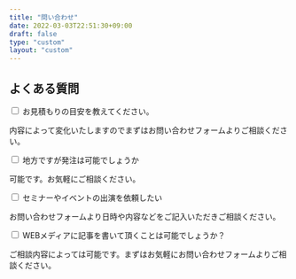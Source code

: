 ```yaml
---
title: "問い合わせ"
date: 2022-03-03T22:51:30+09:00
draft: false
type: "custom"
layout: "custom"
---
```


<section id="faq">
    <h2><span>よくある質問</span></h2>
	<div class="col-md-10 offset-md-1">
		<div class="hidden_box"><input id="label1" type="checkbox">
			<label for="label1">お見積もりの目安を教えてください。</label>
			<div class="hidden_show">
				<p>内容によって変化いたしますのでまずはお問い合わせフォームよりご相談ください。</p>
			</div>
		</div>
		<div class="hidden_box"><input id="label2" type="checkbox">
			<label for="label2">地方ですが発注は可能でしょうか</label>
			<div class="hidden_show">
				<p>可能です。お気軽にご相談ください。</p>
			</div>
		</div>
		<div class="hidden_box"><input id="label3" type="checkbox">
			<label for="label3">セミナーやイベントの出演を依頼したい</label>
			<div class="hidden_show">
				<p>お問い合わせフォームより日時や内容などをご記入いただきご相談ください。</p>
			</div>
		</div>
		<div class="hidden_box"><input id="label4" type="checkbox">
			<label for="label4">WEBメディアに記事を書いて頂くことは可能でしょうか？</label>
			<div class="hidden_show">
				<p>ご相談内容によっては可能です。まずはお気軽にお問い合わせフォームよりご相談ください。</p>
			</div>
		</div>
	</div>
</section>
